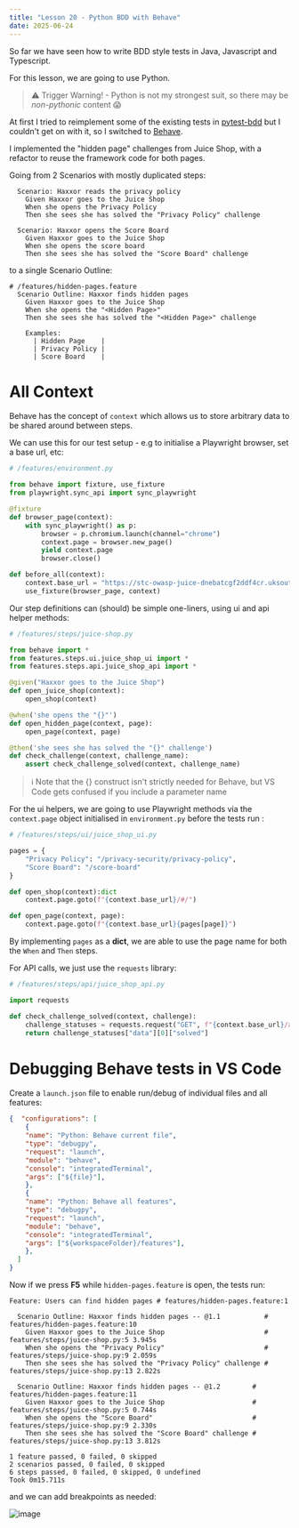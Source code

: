 ```yaml
---
title: "Lesson 20 - Python BDD with Behave"
date: 2025-06-24
---
```

So far we have seen how to write BDD style tests in Java, Javascript and Typescript.

For this lesson, we are going to use Python.

> ⚠️ Trigger Warning! - Python is not my strongest suit, so there may be _non-pythonic_ content 😱

At first I tried to reimplement some of the existing tests in [pytest-bdd](https://pytest-bdd.readthedocs.io/en/stable/#) but I couldn't get on with it, so I switched to [Behave](https://behave.readthedocs.io/en/stable/index.html).

I implemented the "hidden page" challenges from Juice Shop, with a refactor to reuse the framework code for both pages.

Going from 2 Scenarios with mostly duplicated steps:
```gherkin
  Scenario: Haxxor reads the privacy policy
    Given Haxxor goes to the Juice Shop
    When she opens the Privacy Policy
    Then she sees she has solved the "Privacy Policy" challenge

  Scenario: Haxxor opens the Score Board
    Given Haxxor goes to the Juice Shop
    When she opens the score board
    Then she sees she has solved the "Score Board" challenge
```

to a single Scenario Outline:
```gherkin
# /features/hidden-pages.feature
  Scenario Outline: Haxxor finds hidden pages
    Given Haxxor goes to the Juice Shop
    When she opens the "<Hidden Page>"
    Then she sees she has solved the "<Hidden Page>" challenge

    Examples:
      | Hidden Page    |
      | Privacy Policy |
      | Score Board    |
```

# All Context
Behave has the concept of `context` which allows us to store arbitrary data to be shared around between steps.

We can use this for our test setup  - e.g to initialise a Playwright browser, set a base url, etc:
```python
# /features/environment.py

from behave import fixture, use_fixture
from playwright.sync_api import sync_playwright

@fixture
def browser_page(context):
    with sync_playwright() as p:
        browser = p.chromium.launch(channel="chrome")
        context.page = browser.new_page()
        yield context.page
        browser.close()

def before_all(context):
    context.base_url = "https://stc-owasp-juice-dnebatcgf2ddf4cr.uksouth-01.azurewebsites.net"
    use_fixture(browser_page, context)
```

Our step definitions can (should) be simple one-liners, using ui and api helper methods:
```python
# /features/steps/juice-shop.py

from behave import *
from features.steps.ui.juice_shop_ui import *
from features.steps.api.juice_shop_api import *

@given("Haxxor goes to the Juice Shop")
def open_juice_shop(context):
    open_shop(context)

@when('she opens the "{}"')
def open_hidden_page(context, page):
    open_page(context, page)

@then('she sees she has solved the "{}" challenge')
def check_challenge(context, challenge_name):
    assert check_challenge_solved(context, challenge_name)
```

> ℹ️ Note that the {} construct isn't strictly needed for Behave, but VS Code gets confused if you include a parameter name

For the ui helpers, we are going to use Playwright methods via the `context.page` object initialised in `environment.py` before the tests run :
```python
# /features/steps/ui/juice_shop_ui.py

pages = {
    "Privacy Policy": "/privacy-security/privacy-policy",
    "Score Board": "/score-board"
}

def open_shop(context):dict
    context.page.goto(f"{context.base_url}/#/")

def open_page(context, page):
    context.page.goto(f"{context.base_url}{pages[page]}")
```
By implementing `pages` as a **dict**, we are able to use the page name for both the `When` and `Then` steps.

For API calls, we just use the `requests` library:
```python
# /features/steps/api/juice_shop_api.py

import requests

def check_challenge_solved(context, challenge):
    challenge_statuses = requests.request("GET", f"{context.base_url}/api/Challenges/?name={challenge}").json()
    return challenge_statuses["data"][0]["solved"]
```

# Debugging Behave tests in VS Code
Create a `launch.json` file to enable run/debug of individual files and all features:
```json
{  "configurations": [
    {
    "name": "Python: Behave current file",
    "type": "debugpy",
    "request": "launch",
    "module": "behave",
    "console": "integratedTerminal",
    "args": ["${file}"],
    },
    {
    "name": "Python: Behave all features",
    "type": "debugpy",
    "request": "launch",
    "module": "behave",
    "console": "integratedTerminal",
    "args": ["${workspaceFolder}/features"],
    },
  ]
}
```

Now if we press **F5** while `hidden-pages.feature` is open, the tests run:
```
Feature: Users can find hidden pages # features/hidden-pages.feature:1

  Scenario Outline: Haxxor finds hidden pages -- @1.1           # features/hidden-pages.feature:10
    Given Haxxor goes to the Juice Shop                         # features/steps/juice-shop.py:5 3.945s
    When she opens the "Privacy Policy"                         # features/steps/juice-shop.py:9 2.059s
    Then she sees she has solved the "Privacy Policy" challenge # features/steps/juice-shop.py:13 2.822s

  Scenario Outline: Haxxor finds hidden pages -- @1.2        # features/hidden-pages.feature:11
    Given Haxxor goes to the Juice Shop                      # features/steps/juice-shop.py:5 0.744s
    When she opens the "Score Board"                         # features/steps/juice-shop.py:9 2.330s
    Then she sees she has solved the "Score Board" challenge # features/steps/juice-shop.py:13 3.812s

1 feature passed, 0 failed, 0 skipped
2 scenarios passed, 0 failed, 0 skipped
6 steps passed, 0 failed, 0 skipped, 0 undefined
Took 0m15.711s
```

and we can add breakpoints as needed:

![image](https://github.com/user-attachments/assets/1756cbde-6c81-4244-ad45-156bab07a857)

